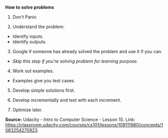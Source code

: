 **How to solve problems**

1. Don't Panic

2. Understand the problem:
  - Identify inputs.
  - Identify outputs.

3. Google if someone has already solved the problem and use it if you can.
  - *Skip this step if you're solving problem for learning purpose.*

4. Work out examples.
  - Examples give you test cases.

5. Develop simple solutions first.

6. Develop incrementally and test with each increment.

7. Optimize later.


**Source:**
Udacity - Intro to Computer Science - Lesson 10.
Link: https://classroom.udacity.com/courses/cs101/lessons/108111980/concepts/1083254270923
